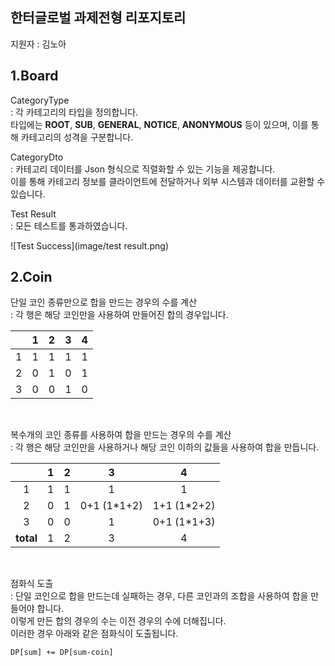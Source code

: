 ## 한터글로벌 과제전형 리포지토리
지원자 : 김노아

## 1.Board

CategoryType <br>
: 각 카테고리의 타입을 정의합니다. <br>
 타입에는 **ROOT**, **SUB**, **GENERAL**, **NOTICE**, **ANONYMOUS** 등이 있으며, 이를 통해 카테고리의 성격을 구분합니다.

CategoryDto <br>
: 카테고리 데이터를  Json 형식으로 직렬화할 수 있는 기능을 제공합니다. <br>
이를 통해 카테고리 정보를 클라이언트에 전달하거나 외부 시스템과 데이터를 교환할 수 있습니다.

Test Result <br>
: 모든 테스트를 통과하였습니다. 

![Test Success](image/test result.png)

## 2.Coin

단일 코인 종류만으로 합을 만드는 경우의 수를 계산 <br>
: 각 행은 해당 코인만을 사용하여 만들어진 합의 경우입니다.

|           | 1      | 2      | 3      | 4      |
|-----------|--------|--------|--------|--------|
| 1         | 1      | 1      | 1      | 1      |
| 2         | 0      | 1      | 0      | 1      |
| 3         | 0      | 0      | 1      | 0      |

<br>

복수개의 코인 종류를 사용하여 합을 만드는 경우의 수를 계산 <br>
: 각 행은 해당 코인만을 사용하거나 해당 코인 이하의 값들을 사용하여 합을 만듭니다.

|             | 1 | 2 |      3      |      4      |
|:-----------:|---|---|:-----------:|:-----------:|
|      1      | 1 | 1 |      1      |      1      |
|      2      | 0 | 1 | 0+1 (1*1+2) | 1+1 (1*2+2) |
|      3      | 0 | 0 |      1      | 0+1 (1*1+3) |
|  **total**  | 1 | 2 |      3      |      4      |

<br>

점화식 도출 <br>
: 단일 코인으로 합을 만드는데 실패하는 경우, 다른 코인과의 조합을 사용하여 합을 만들어야 합니다. <br>
이렇게 만든 합의 경우의 수는 이전 경우의 수에 더해집니다. <br>
이러한 경우 아래와 같은 점화식이 도출됩니다.

```DP[sum] += DP[sum-coin]```

